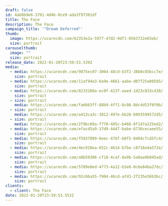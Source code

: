 ```yaml
---
draft: false
id: 4ab8b9e6-3761-4d4b-8ce9-ada3f97301df
title: The Face
description: The Face
campaign_title: '"Dream Deferred"'
thumb:
  image: https://ucarecdn.com/62353e2a-5977-47d2-9df1-0563722e03eb/
  size: portrait
carouselthumb:
  image: ""
  size: portrait
release_date: 2022-01-20T23:59:53.539Z
media:
  - media: https://ucarecdn.com/9875ec07-3064-48cd-b3f2-38b0c85bcc7e/
    size: portrait
  - media: https://ucarecdn.com/11af94a3-6a9e-4661-aabe-d07f25a08585/
    size: portrait
  - media: https://ucarecdn.com/8233260a-ec0f-4237-aaed-1d23c833c438/
    size: portrait
  - size: portrait
    media: https://ucarecdn.com/fa6663ff-88b9-4ff1-8c08-8dc4d53f0f0b/
  - size: portrait
    media: https://ucarecdn.com/a413ca3c-3812-497e-bb28-b993599572d5/
  - size: portrait
    media: https://ucarecdn.com/2f9bc69a-f770-485c-b468-8f147a225ed2/
  - media: https://ucarecdn.com/efacd5a9-37d9-4447-babe-6736cecaee55/
    size: portrait
  - media: https://ucarecdn.com/f5937899-8eec-476f-b0f5-8404cfcd5fc4/
    size: portrait
  - media: https://ucarecdn.com/4ec910ea-652c-4614-b7be-c8716eda572e/
    size: portrait
  - media: https://ucarecdn.com/a8b59306-cf18-4caf-8a9b-5a0aa9b045ad/
    size: portrait
  - media: https://ucarecdn.com/5789e0ed-4773-4a12-b3e6-0c6e84ba27dc/
    size: portrait
  - media: https://ucarecdn.com/92c6ba55-f904-46cd-afd3-2f235e56b3bc/
    size: portrait
clients:
  - client: The Face
date: 2022-01-20T23:59:53.552Z
---
```

